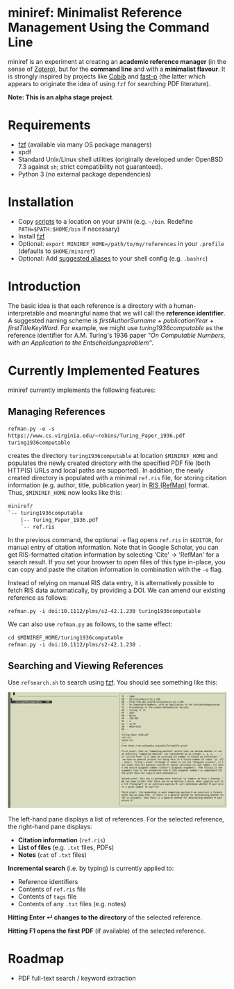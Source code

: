 # miniref: Minimalist Reference Management Using the Command Line
miniref is an experiment at creating an **academic reference manager** (in the sense of [Zotero](https://www.zotero.org)), but for the **command line** and with a **minimalist flavour**. It is strongly inspired by projects like [Cobib](https://mrossinek.gitlab.io/programming/introducing-cobib/) and [fast-p](https://github.com/bellecp/fast-p) (the latter which appears to originate the idea of using `fzf` for searching PDF literature).

**Note: This is an alpha stage project**.

# Requirements
* [fzf](https://github.com/junegunn/fzf) (available via many OS package managers)
* xpdf
* Standard Unix/Linux shell utilities (originally developed under OpenBSD 7.3 against `sh`; strict compatibility not guaranteed).
* Python 3 (no external package dependencies)

# Installation
* Copy [scripts](scripts) to a location on your `$PATH` (e.g. `~/bin`. Redefine `PATH=$PATH:$HOME/bin` if necessary)
* Install [fzf](https://github.com/junegunn/fzf)
* Optional: `export MINIREF_HOME=/path/to/my/references` in your `.profile` (defaults to `$HOME/miniref`)
* Optional: Add [suggested aliases](aliases/aliases) to your shell config (e.g. `.bashrc`)
  
# Introduction
The basic idea is that each reference is a directory with a human-interpretable and meaningful name that we will call the **reference identifier**. A suggested naming scheme is *firstAuthorSurname* + *publicationYear* + *firstTitleKeyWord*. For example, we might use *turing1936computable* as the reference identifier for A.M. Turing's 1936 paper *"On Computable Numbers, with an Application to the Entscheidungsproblem"*.

# Currently Implemented Features
miniref currently implements the following features:

## Managing References
```
refman.py -e -s https://www.cs.virginia.edu/~robins/Turing_Paper_1936.pdf turing1936computable
```
creates the directory `turing1936computable` at location `$MINIREF_HOME` and populates the newly created directory with the specified PDF file (both HTTP(S) URLs and local paths are supported). In addition, the newly created directory is populated with a minimal `ref.ris` file, for storing citation information (e.g. author, title, publication year) in [RIS (RefMan)](https://en.wikipedia.org/wiki/RIS_(file_format)) format. Thus, `$MINIREF_HOME` now looks like this:
```
miniref/
`-- turing1936computable
    |-- Turing_Paper_1936.pdf
    `-- ref.ris
```

In the previous command, the optional `-e` flag opens `ref.ris` in `$EDITOR`, for manual entry of citation information. Note that in Google Scholar, you can get RIS-formatted citation information by selecting 'Cite' → 'RefMan' for a search result. If you set your browser to open files of this type in-place, you can copy and paste the citation information in combination with the `-e` flag.

Instead of relying on manual RIS data entry, it is alternatively possible to fetch RIS data automatically, by providing a DOI. We can amend our existing reference as follows:
```
refman.py -i doi:10.1112/plms/s2-42.1.230 turing1936computable
```
We can also use `refman.py` as follows, to the same effect:
```
cd $MINIREF_HOME/turing1936computable
refman.py -i doi:10.1112/plms/s2-42.1.230 .
```

## Searching and Viewing References
Use `refsearch.sh` to search using [fzf](https://github.com/junegunn/fzf). You should see something like this:

![screenshot](screenshots/rs.png)

The left-hand pane displays a list of references. For the selected reference, the right-hand pane displays:
* **Citation information** (`ref.ris`)
* **List of files** (e.g. `.txt` files, PDFs)
* **Notes** (`cat` of `.txt` files)

**Incremental search** (i.e. by typing) is currently applied to:
* Reference identifiers
* Contents of `ref.ris` file
* Contents of `tags` file
* Contents of any `.txt` files (e.g. notes)

**Hitting Enter ↵ changes to the directory** of the selected reference.

**Hitting F1 opens the first PDF** (if available) of the selected reference.

# Roadmap
* PDF full-text search / keyword extraction
